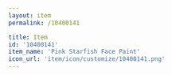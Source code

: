 ```yaml
---
layout: item
permalink: /10400141

title: Item
id: '10400141'
item_name: 'Pink Starfish Face Paint'
icon_url: 'item/icon/customize/10400141.png'
---
```

